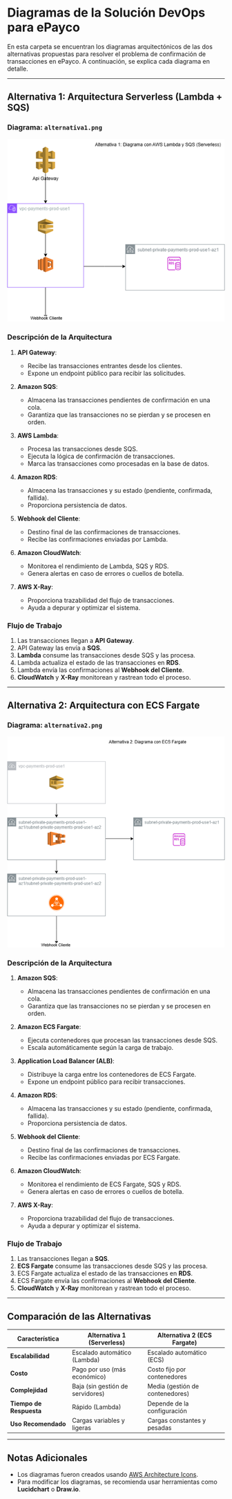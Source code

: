 # Diagramas de la Solución DevOps para ePayco

En esta carpeta se encuentran los diagramas arquitectónicos de las dos alternativas propuestas para resolver el problema de confirmación de transacciones en ePayco. A continuación, se explica cada diagrama en detalle.

---

## Alternativa 1: Arquitectura Serverless (Lambda + SQS)

### Diagrama: `alternativa1.png`

![Alternativa 1](alternativa1.png)

### Descripción de la Arquitectura

1. **API Gateway**:
   - Recibe las transacciones entrantes desde los clientes.
   - Expone un endpoint público para recibir las solicitudes.

2. **Amazon SQS**:
   - Almacena las transacciones pendientes de confirmación en una cola.
   - Garantiza que las transacciones no se pierdan y se procesen en orden.

3. **AWS Lambda**:
   - Procesa las transacciones desde SQS.
   - Ejecuta la lógica de confirmación de transacciones.
   - Marca las transacciones como procesadas en la base de datos.

4. **Amazon RDS**:
   - Almacena las transacciones y su estado (pendiente, confirmada, fallida).
   - Proporciona persistencia de datos.

5. **Webhook del Cliente**:
   - Destino final de las confirmaciones de transacciones.
   - Recibe las confirmaciones enviadas por Lambda.

6. **Amazon CloudWatch**:
   - Monitorea el rendimiento de Lambda, SQS y RDS.
   - Genera alertas en caso de errores o cuellos de botella.

7. **AWS X-Ray**:
   - Proporciona trazabilidad del flujo de transacciones.
   - Ayuda a depurar y optimizar el sistema.

### Flujo de Trabajo

1. Las transacciones llegan a **API Gateway**.
2. API Gateway las envía a **SQS**.
3. **Lambda** consume las transacciones desde SQS y las procesa.
4. Lambda actualiza el estado de las transacciones en **RDS**.
5. Lambda envía las confirmaciones al **Webhook del Cliente**.
6. **CloudWatch** y **X-Ray** monitorean y rastrean todo el proceso.

---

## Alternativa 2: Arquitectura con ECS Fargate

### Diagrama: `alternativa2.png`

![Alternativa 2](alternativa2.png)

### Descripción de la Arquitectura

1. **Amazon SQS**:
   - Almacena las transacciones pendientes de confirmación en una cola.
   - Garantiza que las transacciones no se pierdan y se procesen en orden.

2. **Amazon ECS Fargate**:
   - Ejecuta contenedores que procesan las transacciones desde SQS.
   - Escala automáticamente según la carga de trabajo.

3. **Application Load Balancer (ALB)**:
   - Distribuye la carga entre los contenedores de ECS Fargate.
   - Expone un endpoint público para recibir transacciones.

4. **Amazon RDS**:
   - Almacena las transacciones y su estado (pendiente, confirmada, fallida).
   - Proporciona persistencia de datos.

5. **Webhook del Cliente**:
   - Destino final de las confirmaciones de transacciones.
   - Recibe las confirmaciones enviadas por ECS Fargate.

6. **Amazon CloudWatch**:
   - Monitorea el rendimiento de ECS Fargate, SQS y RDS.
   - Genera alertas en caso de errores o cuellos de botella.

7. **AWS X-Ray**:
   - Proporciona trazabilidad del flujo de transacciones.
   - Ayuda a depurar y optimizar el sistema.

### Flujo de Trabajo

1. Las transacciones llegan a **SQS**.
2. **ECS Fargate** consume las transacciones desde SQS y las procesa.
3. ECS Fargate actualiza el estado de las transacciones en **RDS**.
4. ECS Fargate envía las confirmaciones al **Webhook del Cliente**.
5. **CloudWatch** y **X-Ray** monitorean y rastrean todo el proceso.

---

## Comparación de las Alternativas

| Característica              | Alternativa 1 (Serverless)       | Alternativa 2 (ECS Fargate)     |
|-----------------------------|----------------------------------|----------------------------------|
| **Escalabilidad**           | Escalado automático (Lambda)     | Escalado automático (ECS)       |
| **Costo**                   | Pago por uso (más económico)     | Costo fijo por contenedores     |
| **Complejidad**             | Baja (sin gestión de servidores) | Media (gestión de contenedores) |
| **Tiempo de Respuesta**     | Rápido (Lambda)                 | Depende de la configuración     |
| **Uso Recomendado**         | Cargas variables y ligeras       | Cargas constantes y pesadas     |

---

## Notas Adicionales

- Los diagramas fueron creados usando [AWS Architecture Icons](https://aws.amazon.com/architecture/icons/).
- Para modificar los diagramas, se recomienda usar herramientas como **Lucidchart** o **Draw.io**.